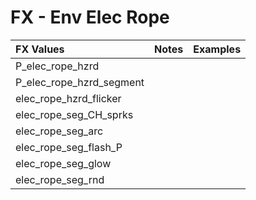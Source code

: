 # FX - Env Elec Rope

| FX Values | Notes | Examples |
| :--- | :--- | :--- |
| P\_elec\_rope\_hzrd |  |  |
| P\_elec\_rope\_hzrd\_segment |  |  |
| elec\_rope\_hzrd\_flicker |  |  |
| elec\_rope\_seg\_CH\_sprks |  |  |
| elec\_rope\_seg\_arc |  |  |
| elec\_rope\_seg\_flash\_P |  |  |
| elec\_rope\_seg\_glow |  |  |
| elec\_rope\_seg\_rnd |  |  |

